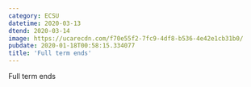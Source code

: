 ```yaml
---
category: ECSU
datetime: 2020-03-13
dtend: 2020-03-14
image: https://ucarecdn.com/f70e55f2-7fc9-4df8-b536-4e42e1cb31b0/
pubdate: 2020-01-18T00:58:15.334077
title: 'Full term ends'
---
```

Full term ends